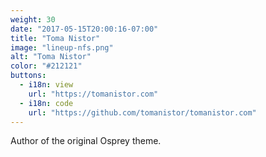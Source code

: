 ```yaml
---
weight: 30
date: "2017-05-15T20:00:16-07:00"
title: "Toma Nistor"
image: "lineup-nfs.png"
alt: "Toma Nistor"
color: "#212121"
buttons:
  - i18n: view
    url: "https://tomanistor.com"
  - i18n: code
    url: "https://github.com/tomanistor/tomanistor.com"
---
```


Author of the original Osprey theme.
